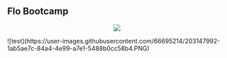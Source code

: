 ## Flo Bootcamp
<p align="center">
  <img src="https://user-images.githubusercontent.com/66695214/203147992-1ab5ae7c-84a4-4e99-a7e1-5488b0cc58b4.PNG"/>
</p>
![test](https://user-images.githubusercontent.com/66695214/203147992-1ab5ae7c-84a4-4e99-a7e1-5488b0cc58b4.PNG)
